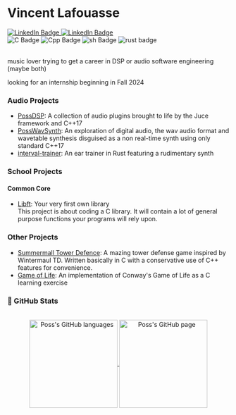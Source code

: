 # Vincent Lafouasse

<div id="flat">
  <a href="https://www.linkedin.com/in/vincent-lafouasse/">
    <img src="https://img.shields.io/badge/LinkedIn-blue?style=flat&logo=linkedin&logoColor=white" alt="LinkedIn Badge"/>
  </a>
  <a href="https://github.com/vincent-lafouasse/MyResume/blob/main/cv_lafouasse.pdf">
    <img src="https://img.shields.io/badge/Resume-red?style=flat&logo=ReadMe&logoColor=white" alt="LinkedIn Badge"/>
  </a>
</div>

<div id="tech">
  <img src="https://img.shields.io/badge/C-555555?style=flat&logo=c&logoColor=white" alt="C Badge"/>
  <img src="https://img.shields.io/badge/C%2B%2B-F34B7E?style=flat&logo=c%2B%2B&logoColor=white" alt="Cpp Badge"/>
  <img src="https://img.shields.io/badge/GNU%20Bash-89E051?style=flat&logo=GNU%20Bash&logoColor=black" alt="sh Badge"/>
  <img src="https://img.shields.io/badge/Rust-DEA584?style=flat&logo=rust&logoColor=black" alt="rust badge"/>
</div>

</br>

music lover trying to get a career in DSP or audio software engineering (maybe both)

looking for an internship beginning in Fall 2024

### Audio Projects
- [PossDSP](https://github.com/vincent-lafouasse/PossDSP): A collection of audio plugins brought to life by the Juce framework and C++17
- [PossWavSynth](https://github.com/vincent-lafouasse/PossWavSynth): An exploration of digital audio, the wav audio format and wavetable synthesis disguised as a non real-time synth using only standard C++17
- [interval-trainer](https://github.com/vincent-lafouasse/interval-trainer): An ear trainer in Rust featuring a rudimentary synth

### School Projects
#### Common Core
- [Libft](https://github.com/vincent-lafouasse/libft): Your very first own library <br>
This project is about coding a C library. It will contain a lot of general purpose functions your programs will rely upon.

### Other Projects
- [Summermall Tower Defence](https://github.com/vincent-lafouasse/Summermall-TD): A mazing tower defense game inspired by Wintermaul TD. Written basically in C with a conservative use of C++ features for convenience.
- [Game of Life](https://github.com/vincent-lafouasse/Conway-Game-of-Life): An implementation of Conway's Game of Life as a C learning exercise



### 🔬 GitHub Stats
</br>
<div align="center"> 
   <a href="https://github.com/vincent-lafouasse" >
     <img align="center" src="https://github-readme-stats.vercel.app/api/top-langs/?username=vincent-lafouasse&langs_count=3&theme=github_dark&hide=html,css"" alt="Poss's GitHub languages" height="200"/>
   </a>

   <a href="https://github.com/vincent-lafouasse">
       <img align="center" src="https://github-readme-stats.vercel.app/api/?username=vincent-lafouasse&theme=github_dark&show_icons=true" alt="Poss's GitHub page" height="200"/>
   </a>
</div>
